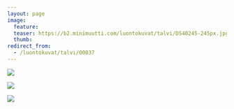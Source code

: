 ```yaml
---
layout: page
image:
  feature:
  teaser: https://b2.minimuutti.com/luontokuvat/talvi/DS40245-245px.jpg
  thumb:
redirect_from:
  - /luontokuvat/talvi/00037
---
```


![](https://b2.minimuutti.com/luontokuvat/talvi/DS40237-800px.jpg)

![](https://b2.minimuutti.com/luontokuvat/talvi/DS40235-800px.jpg)

![](https://b2.minimuutti.com/luontokuvat/talvi/DS40245-800px.jpg)
